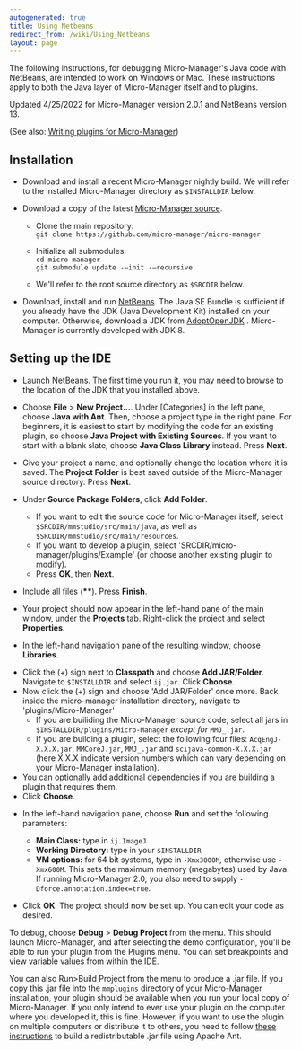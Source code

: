```yaml
---
autogenerated: true
title: Using Netbeans
redirect_from: /wiki/Using_Netbeans
layout: page
---
```


The following instructions, for debugging Micro-Manager's Java code with
NetBeans, are intended to work on Windows or Mac. These instructions apply
to both the Java layer of Micro-Manager itself and to plugins. 

Updated 4/25/2022 for Micro-Manager version 2.0.1 and NetBeans version 13.

(See also: [Writing plugins for
Micro-Manager](Writing_plugins_for_Micro-Manager))

## Installation

-  Download and install a recent Micro-Manager nightly build. We will
    refer to the installed Micro-Manager directory as `$INSTALLDIR`
    below.
    
-  Download a copy of the latest [Micro-Manager
    source](http://micro-manager.org/wiki/Micro-Manager_Source_Code).
    * Clone the main repository:  
    `git clone https://github.com/micro-manager/micro-manager`
    * Initialize all submodules:  
    `cd micro-manager`  
    `git submodule update -–init -–recursive`
    
    * We'll refer to the root source directory as `$SRCDIR` below.
    
-  Download, install and run [NetBeans](http://netbeans.org). The Java
    SE Bundle is sufficient if you already have the JDK (Java
    Development Kit) installed on your computer. Otherwise, download a
    JDK from [AdoptOpenJDK](https://adoptopenjdk.net/) . Micro-Manager
    is currently developed with JDK 8.
    
## Setting up the IDE
    
-  Launch NetBeans. The first time you run it, you may need to browse to the location of the JDK that you installed above. 

-  Choose **File** &gt; **New Project...**. Under \[Categories\] in the left pane, choose 
    **Java with Ant**. Then, choose a project type in the right pane. For beginners, it is easiest to start by modifying the code for an existing plugin, so choose **Java Project with Existing Sources**. If you want to start with a blank slate, choose **Java Class Library** instead. Press **Next**.
    
-   Give your project a name, and optionally change the location where it is saved. The **Project Folder** is best saved
    outside of the Micro-Manager source directory. Press **Next**.
    
-   Under **Source Package Folders**, click **Add Folder**. 
    * If you want to edit the source code for Micro-Manager itself, select `$SRCDIR/mmstudio/src/main/java`, as well as
    `$SRCDIR/mmstudio/src/main/resources`. 
    * If you want to develop a plugin, select 'SRCDIR/micro-manager/plugins/Example' (or choose another existing plugin to modify). 
    * Press **OK**, then **Next**.

-   Include all files (**\*\***). Press **Finish**.

-   Your project should now appear in the left-hand pane of the main window, under the **Projects** tab. 
    Right-click the project and select **Properties**.

-   In the left-hand navigation pane of the resulting window, choose **Libraries**. 
   * Click the (+) sign next to **Classpath** and choose **Add JAR/Folder**. Navigate to `$INSTALLDIR` and select `ij.jar`. Click **Choose**. 
   * Now click the (+) sign and choose 'Add JAR/Folder' once more. Back inside the micro-manager installation directory, navigate to 'plugins/Micro-Manager' 
        - If you are builiding the Micro-Manager source code, select all jars in `$INSTALLDIR/plugins/Micro-Manager` *except for* `MMJ_.jar`.
        - If you are building a plugin, select the following four files: `AcqEngJ-X.X.X.jar`, `MMCoreJ.jar`, `MMJ_.jar` and `scijava-common-X.X.X.jar` (here X.X.X indicate version numbers which can vary depending on your Micro-Manager installation). 
   * You can optionally add additional dependencies if you are building a plugin that requires them. 
   * Click **Choose**. 
  
-   In the left-hand navigation pane, choose **Run** and set the following parameters:
     * **Main Class:** type in `ij.ImageJ`
     * **Working Directory:** type in your `$INSTALLDIR`
     * **VM options:** for 64 bit systems, type in `-Xmx3000M`, otherwise
use `-Xmx600M`. This sets the maximum memory (megabytes) used by Java.  
If running Micro-Manager 2.0, you also need to supply `-Dforce.annotation.index=true`.

-   Click **OK**. The project should now be set up. You can edit your code as desired. 

To debug, choose **Debug** &gt; **Debug Project** from the menu. This should launch Micro-Manager, and after selecting the demo configuration, you'll be able to run your plugin from the Plugins menu. You can set breakpoints and view variable values from within the IDE. 

You can also Run>Build Project from the menu to produce a .jar file.  If you copy this .jar file into the `mmplugins` directory of your Micro-Manager installation, your plugin should be available when you run your local copy of Micro-Manager. If you only intend to ever use your plugin on the computer where you developed it, this is fine. However, if you want to use the plugin on multiple computers or distribute it to others, you need to follow [these instructions](Writing_plugins_for_Micro-Manager) to build a redistributable .jar file using Apache Ant. 

